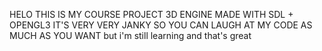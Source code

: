 HELO THIS IS MY COURSE PROJECT 3D ENGINE MADE WITH SDL + OPENGL3 IT'S VERY VERY JANKY SO YOU CAN LAUGH AT MY CODE AS MUCH AS YOU WANT
but i'm still learning and that's great
